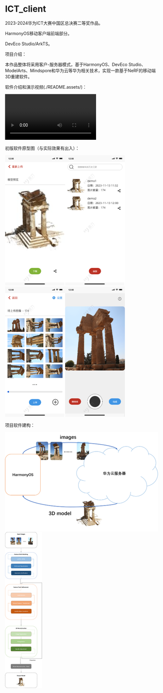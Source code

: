 # ICT_client
2023-2024华为ICT大赛中国区总决赛二等奖作品。

HarmonyOS移动客户端前端部分。

DevEco Studio/ArkTS。

项目介绍：

本作品整体将采用客户-服务器模式，基于HarmonyOS、DevEco Studio、ModelArts、Mindspore和华为云等华为相关技术，实现一款基于NeRF的移动端3D重建软件。

软件介绍和演示视频(./README.assets/)：

<video src="README.assets/演示视频 剪辑版.mp4"></video>



初版软件原型图（与实际效果有出入）：

<img src="README.assets/Updated_Wait.png" alt="Updated_Wait" style="zoom:50%;" /><img src="README.assets/MediaLibrary.png" alt=" MediaLibrary" style="zoom:50%;" /><img src="README.assets/Done_Update.png" alt=" Done_Update" style="zoom:50%;" /><img src="README.assets/MainPage.png" alt=" MainPage" style="zoom:50%;" />

项目软件建构：

<img src="README.assets/软件系统架构.png" alt=" 软件系统架构" style="zoom:80%;" />

<img src="README.assets/pipeline.png" alt="pipeline" style="zoom:50%;" />

